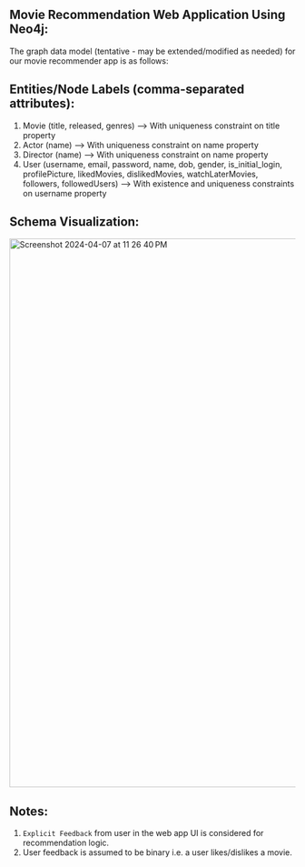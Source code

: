 Movie Recommendation Web Application Using Neo4j:
------------------------------------------------
The graph data model (tentative - may be extended/modified as needed) for our movie recommender app is as follows:

Entities/Node Labels (comma-separated attributes):
--------------------------------------------------
1. Movie (title, released, genres) --> With uniqueness constraint on title property
2. Actor (name) --> With uniqueness constraint on name property
3. Director (name) --> With uniqueness constraint on name property
4. User (username, email, password, name, dob, gender, is_initial_login, profilePicture, likedMovies, dislikedMovies, watchLaterMovies, followers, followedUsers) --> With existence and uniqueness constraints on username property

Schema Visualization:
---------------------
<img width="965" alt="Screenshot 2024-04-07 at 11 26 40 PM" src="https://github.com/DeviSuryaKumari/CS157C-team6/assets/11540016/9c259988-b817-4c0f-8d99-0281a626fa9f">

Notes:
-----
1. `Explicit Feedback` from user in the web app UI is considered for recommendation logic.
2.  User feedback is assumed to be binary i.e. a user likes/dislikes a movie.
